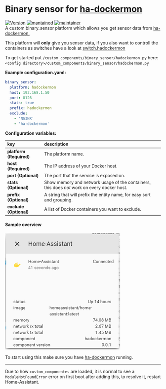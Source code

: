 # Binary sensor for [ha-dockermon](https://github.com/philhawthorne/ha-dockermon)
  
[![Version](https://img.shields.io/badge/version-0.0.1-green.svg?style=for-the-badge)](#) [![mantained](https://img.shields.io/maintenance/yes/2018.svg?style=for-the-badge)](#) [![maintainer](https://img.shields.io/badge/maintainer-Joakim%20Sørensen%20%40ludeeus-blue.svg?style=for-the-badge)](#)   
A custom binary_sensor platform which allows you get sensor data from [ha-dockermon.](https://github.com/philhawthorne/ha-dockermon)

This platform will **only** give you sensor data, if you also want to controll the containers as switches have a look at [switch.hadockermon](https://github.com/custom-components/switch.hadockermon)  
  
To get started put `/custom_components/binary_sensor/hadockermon.py` here:  
`<config directory>/custom_components/binary_sensor/hadockermon.py`  
  
**Example configuration.yaml:**
```yaml
binary_sensor:
  platform: hadockermon
  host: 192.168.1.50
  port: 8126
  stats: true
  prefix: hadockermon
  exclude:
    - 'NGINX'
    - 'ha-dockermon'
```
**Configuration variables:**  
  
key | description  
:--- | :---  
**platform (Required)** | The platform name.  
**host (Required)** | The IP address of your Docker host.  
**port (Optional)** | The port that the service is exposed on.  
**stats (Optional)** | Show memory and network usage of the containers, this does _not_ work on every docker host.  
**prefix (Optional)** | A string that will prefix the entity name, for easy sort and grouping.  
**exclude (Optional)** | A list of Docker containers you want to exclude.  
  
#### Sample overview
![Sample overview](overview.png)

  
To start using this make sure you have [ha-dockermon](https://github.com/philhawthorne/ha-dockermon) running.  
  
***
Due to how `custom_componentes` are loaded, it is normal to see a `ModuleNotFoundError` error on first boot after adding this, to resolve it, restart Home-Assistant.